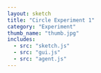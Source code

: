 ```yaml
---
layout: sketch
title: "Circle Experiment 1"
category: "Experiment"
thumb_name: "thumb.jpg"
includes:
  - src: "sketch.js"
  - src: "gui.js"
  - src: "agent.js"
---
```


<!--

  You can change the title, category and thumb as you like
  (just make sure the folder contain a jpg for the thumb with the correct name)
  Do not change the first line "layout: sketch"

  If you need to customize this html page:
    1) delete the line "layout: sketch"
    2) copy the content of "/_layouts/sketch.html" below.
    Make sure to leave one line of space between the markup above and the html code

-->
